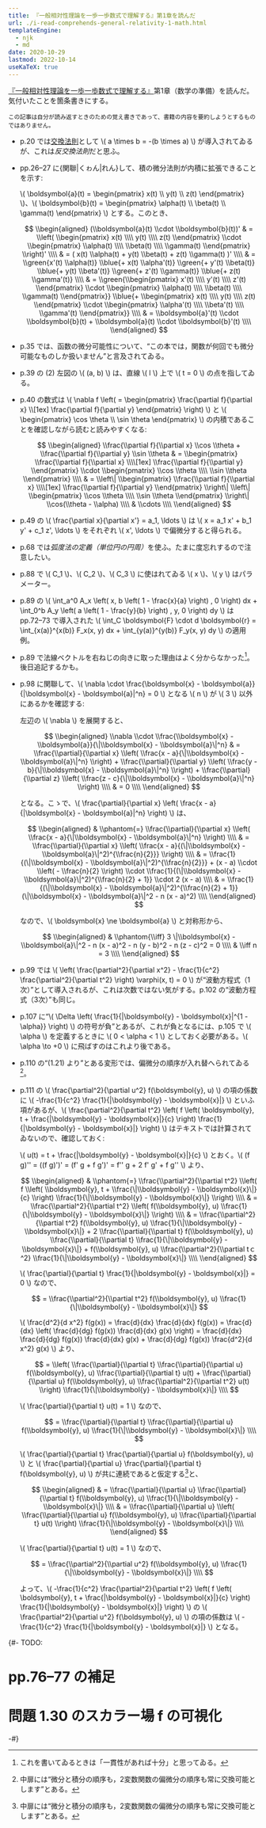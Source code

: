 ```yaml
---
title: 『一般相対性理論を一歩一歩数式で理解する』第1章を読んだ
url: ./i-read-comprehends-general-relativity-1-math.html
templateEngine:
  - njk
  - md
date: 2020-10-29
lastmod: 2022-10-14
useKaTeX: true
---
```


[『一般相対性理論を一歩一歩数式で理解する』](https://www.beret.co.jp/books/detail/638)第1章（数学の準備）を読んだ。気付いたことを箇条書きにする。

<small>

  この記事は自分が読み返すときのための覚え書きであって、書籍の内容を要約しようとするものではありません。

</small>

- p.20 では<u>交換法則</u>として \\( a \\times b = -(b \\times a) \\) が導入されてゐるが、これは<i>反交換法則</i>だと思ふ。

- pp.26–27 に{関聯|くゎん|れん}して、積の微分法則が内積に拡張できることを示す:

  \\( \\boldsymbol{a}(t) = \\begin{pmatrix} x(t) \\\\ y(t) \\\\ z(t) \\end{pmatrix} \\)、\\( \\boldsymbol{b}(t) = \\begin{pmatrix} \\alpha(t) \\\\ \\beta(t) \\\\ \\gamma(t) \\end{pmatrix} \\) とする。このとき、

  $$
  \\begin{aligned}
  (\\boldsymbol{a}(t) \\cdot \\boldsymbol{b}(t))'
    & = \\left( \\begin{pmatrix} x(t) \\\\ y(t) \\\\ z(t) \\end{pmatrix} \\cdot \\begin{pmatrix} \\alpha(t) \\\\ \\beta(t) \\\\ \\gamma(t) \\end{pmatrix} \\right)' \\\\
    & = ( x(t) \\alpha(t) + y(t) \\beta(t) + z(t) \\gamma(t) )' \\\\
    & = \\green{x'(t) \\alpha(t)} \\blue{+ x(t) \\alpha'(t)} \\green{+ y'(t) \\beta(t)} \\blue{+ y(t) \\beta'(t)} \\green{+ z'(t) \\gamma(t)} \\blue{+ z(t) \\gamma'(t)} \\\\
    & = \\green{\\begin{pmatrix} x'(t) \\\\ y'(t) \\\\ z'(t) \\end{pmatrix} \\cdot \\begin{pmatrix} \\alpha(t) \\\\ \\beta(t) \\\\ \\gamma(t) \\end{pmatrix}} \\blue{+ \\begin{pmatrix} x(t) \\\\ y(t) \\\\ z(t) \\end{pmatrix} \\cdot \\begin{pmatrix} \\alpha'(t) \\\\ \\beta'(t) \\\\ \\gamma'(t) \\end{pmatrix}} \\\\
    & = \\boldsymbol{a}'(t) \\cdot \\boldsymbol{b}(t) + \\boldsymbol{a}(t) \\cdot \\boldsymbol{b}'(t) \\\\
  \\end{aligned}
  $$

- p.35 では、函数の微分可能性について、<q>この本では，関数が何回でも微分可能なものしか扱いません</q>と言及されてゐる。

- p.39 の (2) 左図の \\( (a, b) \\) は、直線 \\( l \\) 上で \\( t = 0 \\) の点を指してゐる。

- p.40 の数式は \\( \\nabla f \\left( = \\begin{pmatrix} \\frac{\\partial f}{\\partial x} \\\\[1ex] \\frac{\\partial f}{\\partial y} \\end{pmatrix} \\right) \\) と \\( \\begin{pmatrix} \\cos \\theta \\\\ \\sin \\theta \\end{pmatrix} \\) の内積であることを確認しながら読むと読みやすくなる:

  $$
  \\begin{aligned}
  \\frac{\\partial f}{\\partial x} \\cos \\theta + \\frac{\\partial f}{\\partial y} \\sin \\theta
    & = \\begin{pmatrix} \\frac{\\partial f}{\\partial x} \\\\[1ex] \\frac{\\partial f}{\\partial y} \\end{pmatrix} \\cdot \\begin{pmatrix} \\cos \\theta \\\\
    \\sin \\theta \\end{pmatrix} \\\\
    & = \\left\| \\begin{pmatrix} \\frac{\\partial f}{\\partial x} \\\\[1ex] \\frac{\\partial f}{\\partial y} \\end{pmatrix} \\right\| \\left\| \\begin{pmatrix} \\cos \\theta \\\\ \\sin \\theta \\end{pmatrix} \\right\| \\cos(\\theta - \\alpha) \\\\
    & \\cdots \\\\
  \\end{aligned}
  $$

- p.49 の \\( \\frac{\\partial x}{\\partial x'} = a_1, \\ldots \\) は \\( x = a_1 x' + b_1 y' + c_1 z', \\ldots \\) をそれぞれ \\( x', \\ldots \\) で偏微分すると得られる。

- p.68 では<i>弧度法の定義（単位円の円周）</i>を使ふ。たまに度忘れするので注意したい。

- p.88 で \\( C_1 \\)、\\( C_2 \\)、\\( C_3 \\) に使はれてゐる \\( x \\)、\\( y \\) はパラメーター。

- p.89 の \\( \\int_a^0 A_x \\left( x, b \\left( 1 - \\frac{x}{a} \\right) , 0 \\right) dx + \\int_0^b A_y \\left( a \\left( 1 - \\frac{y}{b} \\right) , y, 0 \\right) dy \\) は pp.72–73 で導入された \\( \\int_C \\boldsymbol{F} \\cdot d \\boldsymbol{r} = \\int_{x(a)}^{x(b)} F_x(x, y) dx + \\int_{y(a)}^{y(b)} F_y(x, y) dy \\) の適用例。

- p.89 で法線ベクトルを右ねじの向きに取った理由はよく分からなかった[^3]。後日追記するかも。

  [^3]: これを書いてゐるときは「一貫性があれば十分」と思ってゐる。

- p.98 に関聯して、\\( \\nabla \\cdot \\frac{\\boldsymbol{x} - \\boldsymbol{a}}{\|\\boldsymbol{x} - \\boldsymbol{a}\|^n} = 0 \\) となる \\( n \\) が \\( 3 \\) 以外にあるかを確認する:

  左辺の \\( \\nabla \\) を展開すると、

  $$
  \\begin{aligned}
  \\nabla \\cdot \\frac{\\boldsymbol{x} - \\boldsymbol{a}}{\|\\boldsymbol{x} - \\boldsymbol{a}\|^n}
    & = \\frac{\\partial}{\\partial x} \\left( \\frac{x - a}{\|\\boldsymbol{x} - \\boldsymbol{a}\|^n} \\right) + \\frac{\\partial}{\\partial y} \\left( \\frac{y - b}{\|\\boldsymbol{x} - \\boldsymbol{a}\|^n} \\right) + \\frac{\\partial}{\\partial z} \\left( \\frac{z - c}{\|\\boldsymbol{x} - \\boldsymbol{a}\|^n} \\right) \\\\
    & = 0 \\\\
  \\end{aligned}
  $$

  となる。こゝで、\\( \\frac{\\partial}{\\partial x} \\left( \\frac{x - a}{\|\\boldsymbol{x} - \\boldsymbol{a}\|^n} \\right) \\) は、

  $$
  \\begin{aligned}
  & \\phantom{=} \\frac{\\partial}{\\partial x} \\left( \\frac{x - a}{\|\\boldsymbol{x} - \\boldsymbol{a}\|^n} \\right) \\\\
  &           =  \\frac{\\partial}{\\partial x} \\left( \\frac{x - a}{(\|\\boldsymbol{x} - \\boldsymbol{a}\|^2)^{\\frac{n}{2}}} \\right) \\\\
  &           =  \\frac{1}{(\|\\boldsymbol{x} - \\boldsymbol{a}\|^2)^{\\frac{n}{2}}} + (x - a) \\cdot \\left( - \\frac{n}{2} \\right) \\cdot \\frac{1}{(\|\\boldsymbol{x} - \\boldsymbol{a}\|^2)^{\\frac{n}{2} + 1}} \\cdot 2 (x - a) \\\\
  &           =  \\frac{1}{(\|\\boldsymbol{x} - \\boldsymbol{a}\|^2)^{\\frac{n}{2} + 1}} (\|\\boldsymbol{x} - \\boldsymbol{a}\|^2 - n (x - a)^2) \\\\
  \\end{aligned}
  $$

  なので、\\( \\boldsymbol{x} \\ne \\boldsymbol{a} \\) と対称形から、

  $$
  \\begin{aligned}
  & \\phantom{\\iff} 3 \|\\boldsymbol{x} - \\boldsymbol{a}\|^2 - n (x - a)^2 - n (y - b)^2 - n (z - c)^2 = 0 \\\\
  &           \\iff  n = 3 \\\\
  \\end{aligned}
  $$

- p.99 では \\( \\left( \\frac{\\partial^2}{\\partial x^2} - \\frac{1}{c^2} \\frac{\\partial^2}{\\partial t^2} \\right) \\varphi(x, t) = 0 \\) が<q>波動方程式（1次）</q>として導入されるが、これは次数ではない気がする。p.102 の<q>波動方程式（3次）</q>も同じ。

- p.107 に<q>\\( \\Delta \\left( \\frac{1}{\|\\boldsymbol{y} - \\boldsymbol{x}\|^{1 - \\alpha}} \\right) \\) の符号が負</q>とあるが、これが負となるには、p.105 で \\( \\alpha \\) を定義するときに \\( 0 < \\alpha < 1 \\) としておく必要がある。\\( \\alpha \\to +0 \\) に飛ばすのはこれより後である。

- p.110 の<q>(1.21) より</q>とある変形では、偏微分の順序が入れ替へられてゐる[^4]。

  [^4]: 中扉には<q>微分と積分の順序も，2変数関数の偏微分の順序も常に交換可能とします</q>とある。

- p.111 の \\( \\frac{\\partial^2}{\\partial u^2} f(\\boldsymbol{y}, u) \\) の項の係数に \\( -\\frac{1}{c^2} \\frac{1}{\|\\boldsymbol{y} - \\boldsymbol{x}\|} \\) といふ項があるが、\\( \\frac{\\partial^2}{\\partial t^2} \\left( f \\left( \\boldsymbol{y}, t + \\frac{\|\\boldsymbol{y} - \\boldsymbol{x}\|}{c} \\right) \\frac{1}{\|\\boldsymbol{y} - \\boldsymbol{x}\|} \\right) \\) はテキストでは計算されてゐないので、確認しておく:

  \\( u(t) = t + \\frac{\|\\boldsymbol{y} - \\boldsymbol{x}\|}{c} \\) とおく。\\( (f g)'' = ((f g)')' = (f' g + f g')' = f'' g + 2 f' g' + f g'' \\) より、

  $$
  \\begin{aligned}
  & \\phantom{=} \\frac{\\partial^2}{\\partial t^2} \\left( f \\left( \\boldsymbol{y}, t + \\frac{\|\\boldsymbol{y} - \\boldsymbol{x}\|}{c} \\right) \\frac{1}{\|\\boldsymbol{y} - \\boldsymbol{x}\|} \\right) \\\\
  &           =  \\frac{\\partial^2}{\\partial t^2} \\left( f(\\boldsymbol{y}, u) \\frac{1}{\|\\boldsymbol{y} - \\boldsymbol{x}\|} \\right) \\\\
  &           =  \\frac{\\partial^2}{\\partial t^2} f(\\boldsymbol{y}, u) \\frac{1}{\|\\boldsymbol{y} - \\boldsymbol{x}\|} + 2 \\frac{\\partial}{\\partial t} f(\\boldsymbol{y}, u) \\frac{\\partial}{\\partial t} \\frac{1}{\|\\boldsymbol{y} - \\boldsymbol{x}\|} + f(\\boldsymbol{y}, u) \\frac{\\partial^2}{\\partial tｃ^2} \\frac{1}{\|\\boldsymbol{y} - \\boldsymbol{x}\|} \\\\
  \\end{aligned}
  $$

  \\( \\frac{\\partial}{\\partial t} \\frac{1}{\|\\boldsymbol{y} - \\boldsymbol{x}\|} = 0 \\) なので、

  $$
  = \\frac{\\partial^2}{\\partial t^2} f(\\boldsymbol{y}, u) \\frac{1}{\|\\boldsymbol{y} - \\boldsymbol{x}\|}
  $$

  \\( \\frac{d^2}{d x^2} f(g(x)) = \\frac{d}{dx} \\frac{d}{dx} f(g(x)) = \\frac{d}{dx} \\left( \\frac{d}{dg} f(g(x)) \\frac{d}{dx} g(x) \\right) = \\frac{d}{dx} \\frac{d}{dg} f(g(x)) \\frac{d}{dx} g(x) + \\frac{d}{dg} f(g(x)) \\frac{d^2}{d x^2} g(x) \\) より、

  $$
  = \\left( \\frac{\\partial}{\\partial t} \\frac{\\partial}{\\partial u} f(\\boldsymbol{y}, u) \\frac{\\partial}{\\partial t} u(t) + \\frac{\\partial}{\\partial u} f(\\boldsymbol{y}, u) \\frac{\\partial^2}{\\partial t^2} u(t) \\right) \\frac{1}{\|\\boldsymbol{y} - \\boldsymbol{x}\|} \\\\
  $$

  \\( \\frac{\\partial}{\\partial t} u(t) = 1 \\) なので、

  $$
  = \\frac{\\partial}{\\partial t} \\frac{\\partial}{\\partial u} f(\\boldsymbol{y}, u) \\frac{1}{\|\\boldsymbol{y} - \\boldsymbol{x}\|} \\\\
  $$

  \\( \\frac{\\partial}{\\partial t} \\frac{\\partial}{\\partial u} f(\\boldsymbol{y}, u) \\) と \\( \\frac{\\partial}{\\partial u} \\frac{\\partial}{\\partial t} f(\\boldsymbol{y}, u) \\) が共に連続であると仮定する[^4]と、

  $$
  \\begin{aligned}
  & = \\frac{\\partial}{\\partial u} \\frac{\\partial}{\\partial t} f(\\boldsymbol{y}, u) \\frac{1}{\|\\boldsymbol{y} - \\boldsymbol{x}\|} \\\\
  & = \\frac{\\partial}{\\partial u} \\left( \\frac{\\partial}{\\partial u} f(\\boldsymbol{y}, u) \\frac{\\partial}{\\partial t} u(t) \\right) \\frac{1}{\|\\boldsymbol{y} - \\boldsymbol{x}\|} \\\\
  \\end{aligned}
  $$

  \\( \\frac{\\partial}{\\partial t} u(t) = 1 \\) なので、

  $$
  = \\frac{\\partial^2}{\\partial u^2} f(\\boldsymbol{y}, u) \\frac{1}{\|\\boldsymbol{y} - \\boldsymbol{x}\|} \\\\
  $$

  よって、\\( -\\frac{1}{c^2} \\frac{\\partial^2}{\\partial t^2} \\left( f \\left( \\boldsymbol{y}, t + \\frac{\|\\boldsymbol{y} - \\boldsymbol{x}\|}{c} \\right) \\frac{1}{\|\\boldsymbol{y} - \\boldsymbol{x}\|} \\right) \\) の \\( \\frac{\\partial^2}{\\partial u^2} f(\\boldsymbol{y}, u) \\) の項の係数は \\( -\\frac{1}{c^2} \\frac{1}{\|\\boldsymbol{y} - \\boldsymbol{x}\|} \\) となる。

{#- TODO:
 # pp.76–77 の補足
 # 問題 1.30 のスカラー場 f の可視化
-#}
